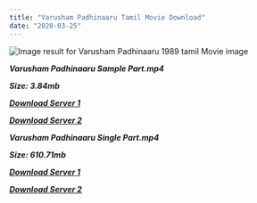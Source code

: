 ```yaml
---
title: "Varusham Padhinaaru Tamil Movie Download"
date: "2020-03-25"
---
```


![Image result for Varusham Padhinaaru 1989 tamil Movie image](https://upload.wikimedia.org/wikipedia/en/thumb/3/3f/VarushamPadhinaaru.JPG/220px-VarushamPadhinaaru.JPG)

**_Varusham Padhinaaru Sample Part.mp4_**

**_Size: 3.84mb_**

**_[Download Server 1](http://b2.wetransfer.vip/files/{6f622526c29ee360cda5b2e87a916054ceacd5b4cb5e41dd1b031440e2d63f02}20Actor{6f622526c29ee360cda5b2e87a916054ceacd5b4cb5e41dd1b031440e2d63f02}20Hits{6f622526c29ee360cda5b2e87a916054ceacd5b4cb5e41dd1b031440e2d63f02}20Collection/Karthik{6f622526c29ee360cda5b2e87a916054ceacd5b4cb5e41dd1b031440e2d63f02}20Movies{6f622526c29ee360cda5b2e87a916054ceacd5b4cb5e41dd1b031440e2d63f02}20Collections/Varusham{6f622526c29ee360cda5b2e87a916054ceacd5b4cb5e41dd1b031440e2d63f02}20Padhinaaru{6f622526c29ee360cda5b2e87a916054ceacd5b4cb5e41dd1b031440e2d63f02}20(1989)/Varusham{6f622526c29ee360cda5b2e87a916054ceacd5b4cb5e41dd1b031440e2d63f02}20Padhinaaru{6f622526c29ee360cda5b2e87a916054ceacd5b4cb5e41dd1b031440e2d63f02}20{6f622526c29ee360cda5b2e87a916054ceacd5b4cb5e41dd1b031440e2d63f02}20Sample{6f622526c29ee360cda5b2e87a916054ceacd5b4cb5e41dd1b031440e2d63f02}20HD.mp4)_**

**_[Download Server 2](http://b2.wetransfer.vip/files/{6f622526c29ee360cda5b2e87a916054ceacd5b4cb5e41dd1b031440e2d63f02}20Actor{6f622526c29ee360cda5b2e87a916054ceacd5b4cb5e41dd1b031440e2d63f02}20Hits{6f622526c29ee360cda5b2e87a916054ceacd5b4cb5e41dd1b031440e2d63f02}20Collection/Karthik{6f622526c29ee360cda5b2e87a916054ceacd5b4cb5e41dd1b031440e2d63f02}20Movies{6f622526c29ee360cda5b2e87a916054ceacd5b4cb5e41dd1b031440e2d63f02}20Collections/Varusham{6f622526c29ee360cda5b2e87a916054ceacd5b4cb5e41dd1b031440e2d63f02}20Padhinaaru{6f622526c29ee360cda5b2e87a916054ceacd5b4cb5e41dd1b031440e2d63f02}20(1989)/Varusham{6f622526c29ee360cda5b2e87a916054ceacd5b4cb5e41dd1b031440e2d63f02}20Padhinaaru{6f622526c29ee360cda5b2e87a916054ceacd5b4cb5e41dd1b031440e2d63f02}20{6f622526c29ee360cda5b2e87a916054ceacd5b4cb5e41dd1b031440e2d63f02}20Sample{6f622526c29ee360cda5b2e87a916054ceacd5b4cb5e41dd1b031440e2d63f02}20HD.mp4)_**

**_Varusham Padhinaaru Single Part.mp4_**

**_Size: 610.71mb_**

**_[Download Server 1](http://b2.wetransfer.vip/files/{6f622526c29ee360cda5b2e87a916054ceacd5b4cb5e41dd1b031440e2d63f02}20Actor{6f622526c29ee360cda5b2e87a916054ceacd5b4cb5e41dd1b031440e2d63f02}20Hits{6f622526c29ee360cda5b2e87a916054ceacd5b4cb5e41dd1b031440e2d63f02}20Collection/Karthik{6f622526c29ee360cda5b2e87a916054ceacd5b4cb5e41dd1b031440e2d63f02}20Movies{6f622526c29ee360cda5b2e87a916054ceacd5b4cb5e41dd1b031440e2d63f02}20Collections/Varusham{6f622526c29ee360cda5b2e87a916054ceacd5b4cb5e41dd1b031440e2d63f02}20Padhinaaru{6f622526c29ee360cda5b2e87a916054ceacd5b4cb5e41dd1b031440e2d63f02}20(1989)/Varusham{6f622526c29ee360cda5b2e87a916054ceacd5b4cb5e41dd1b031440e2d63f02}20Padhinaaru{6f622526c29ee360cda5b2e87a916054ceacd5b4cb5e41dd1b031440e2d63f02}20{6f622526c29ee360cda5b2e87a916054ceacd5b4cb5e41dd1b031440e2d63f02}20Single{6f622526c29ee360cda5b2e87a916054ceacd5b4cb5e41dd1b031440e2d63f02}20Part{6f622526c29ee360cda5b2e87a916054ceacd5b4cb5e41dd1b031440e2d63f02}20HD.mp4)_**

**_[Download Server 2](http://b2.wetransfer.vip/files/{6f622526c29ee360cda5b2e87a916054ceacd5b4cb5e41dd1b031440e2d63f02}20Actor{6f622526c29ee360cda5b2e87a916054ceacd5b4cb5e41dd1b031440e2d63f02}20Hits{6f622526c29ee360cda5b2e87a916054ceacd5b4cb5e41dd1b031440e2d63f02}20Collection/Karthik{6f622526c29ee360cda5b2e87a916054ceacd5b4cb5e41dd1b031440e2d63f02}20Movies{6f622526c29ee360cda5b2e87a916054ceacd5b4cb5e41dd1b031440e2d63f02}20Collections/Varusham{6f622526c29ee360cda5b2e87a916054ceacd5b4cb5e41dd1b031440e2d63f02}20Padhinaaru{6f622526c29ee360cda5b2e87a916054ceacd5b4cb5e41dd1b031440e2d63f02}20(1989)/Varusham{6f622526c29ee360cda5b2e87a916054ceacd5b4cb5e41dd1b031440e2d63f02}20Padhinaaru{6f622526c29ee360cda5b2e87a916054ceacd5b4cb5e41dd1b031440e2d63f02}20{6f622526c29ee360cda5b2e87a916054ceacd5b4cb5e41dd1b031440e2d63f02}20Single{6f622526c29ee360cda5b2e87a916054ceacd5b4cb5e41dd1b031440e2d63f02}20Part{6f622526c29ee360cda5b2e87a916054ceacd5b4cb5e41dd1b031440e2d63f02}20HD.mp4)_**
